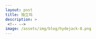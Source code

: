 ```yaml
---
layout: post
title: 独立坞
description: >
 <!-- -->
image: /assets/img/blog/hydejack-8.png
---
```

<!--
[Startup School](https://blog.ycombinator.com/announcing-startup-school-2018/) is a free, 10-week, online course. It’s designed for any startup founder who would like to get help through the earliest, most difficult challenges of starting a company.
; ![](https://cdn-images-1.medium.com/max/2000/1*hqkyKrMotTQeCbk3Hp-ECQ.jpeg)
; [Niko Lazaris](https://twitter.com/nikolazaris) and I applied to YCombinator's Startup School August 2018 and we got accepted. We worked heavily on [Flashcards for Developers](https://www.flashcardsfordevelopers.com/) during that time and learned several invaluable lessons through the process.
; And after 10 stressful weeks we obtained our [certificate](https://www.startupschool.org/companies/-uqK5XHyMZZWNA).--> 
